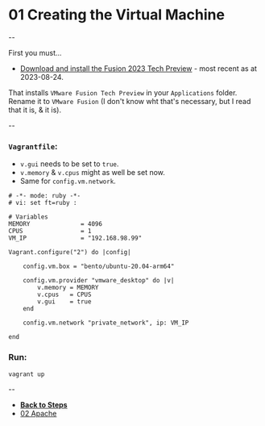 # 01 Creating the Virtual Machine

--

First you must...

* [Download and install the Fusion 2023 Tech Preview](https://customerconnect.vmware.com/downloads/get-download?downloadGroup=FUS-TP2023) - most recent as at 2023-08-24.

That installs `VMware Fusion Tech Preview` in your `Applications` folder. Rename it to `VMware Fusion` (I don't know wht that's necessary, but I read that it is, & it is).

--

### `Vagrantfile`:

* `v.gui` needs to be set to `true`.
* `v.memory` & `v.cpus` might as well be set now.
* Same for `config.vm.network`.

```
# -*- mode: ruby -*-
# vi: set ft=ruby :

# Variables
MEMORY              = 4096
CPUS                = 1
VM_IP               = "192.168.98.99"

Vagrant.configure("2") do |config|

	config.vm.box = "bento/ubuntu-20.04-arm64"

	config.vm.provider "vmware_desktop" do |v|
		v.memory = MEMORY
		v.cpus   = CPUS
		v.gui    = true
	end

	config.vm.network "private_network", ip: VM_IP

end
```

### Run:

```
vagrant up
```

--

* [**Back to Steps**](../README.md)
* [02 Apache](./02_Apache.md)
